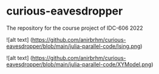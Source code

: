 # curious-eavesdropper
The repository for the course project of IDC-606 2022

![alt text] (https://github.com/anirbrhm/curious-eavesdropper/blob/main/julia-parallel-code/Ising.png)
 
![alt text] (https://github.com/anirbrhm/curious-eavesdropper/blob/main/julia-parallel-code/XYModel.png)
